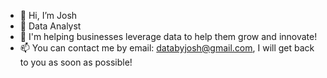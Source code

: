 - 👋 Hi, I’m Josh
- 👀 Data Analyst
- 🌱 I'm helping businesses leverage data to help them grow and innovate!
- 📫 You can contact me by email: databyjosh@gmail.com, I will get back to you as soon as possible! 

<!---
joshgledhill/joshgledhill is a ✨ special ✨ repository because its `README.md` (this file) appears on your GitHub profile.
You can click the Preview link to take a look at your changes.
--->
